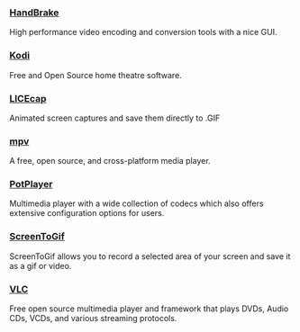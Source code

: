 ### [HandBrake](http://handbrake.fr/)

High performance video encoding and conversion tools with a nice GUI.

### [Kodi](https://kodi.tv/)

Free and Open Source home theatre software.

### [LICEcap](http://www.cockos.com/licecap/)

Animated screen captures and save them directly to .GIF

### [mpv](http://mpv.io/)

A free, open source, and cross-platform media player.

### [PotPlayer](http://potplayer.daum.net/)

Multimedia player with a wide collection of codecs which also offers extensive configuration options for users.

### [ScreenToGif](http://www.screentogif.com/)

ScreenToGif allows you to record a selected area of your screen and save it as a gif or video.

### [VLC](http://www.videolan.org/vlc/index.html)

Free open source multimedia player and framework that plays DVDs, Audio CDs, VCDs, and various streaming protocols.

